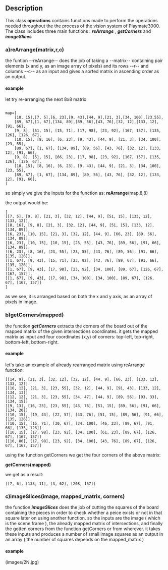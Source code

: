 ## Description
This class **operations** contains functions made to perform the operations needed throughout 
the the process of the vision system of Playmate3000.
The class includes three main functions : ***reArrange*** , ***getCorners*** and ***imageSlices***

### a)reArrange(matrix,r,c)
the funtion --reArrange-- does the job of taking a --matrix-- containing pair elements (x and y, as an image array of pixels)
and its rows --r-- and columns --c-- as an input and gives a sorted matrix in ascending order as an output.

#### example
let try re-arranging the next 8x8 matrix
```

map=[
    [10, 15],[7, 5],[6, 23],[9, 43],[44, 9],[21, 3],[34, 100],[23,55],
    [89, 67],[1, 67],[134, 89],[89, 56],[43, 76],[32, 12],[133, 12],[91, 66],
    [9, 8], [51, 15], [15, 71], [17, 98], [23, 92], [167, 157], [135, 126], [126, 67],
    [10, 15], [8, 16], [6, 23], [9, 43], [44, 9], [21, 3], [34, 100], [23, 55],
    [89, 67], [1, 67], [134, 89], [89, 56], [43, 76], [32, 12], [133, 12], [91, 66],
    [9, 8], [51, 15], [66, 23], [17, 98], [23, 92], [167, 157], [135, 126], [126, 67],
    [10, 15], [8, 16], [6, 23], [9, 43], [44, 9], [21, 3], [34, 100], [23, 55],
    [89, 67], [1, 67], [134, 89], [89, 56], [43, 76], [32, 12], [133, 12], [91, 66],
]
```

so simply we give the inputs for the function as: **reArrange**(map,8,8)

the output would be:
```
[
[[7, 5], [9, 8], [21, 3], [32, 12], [44, 9], [51, 15], [133, 12], [133, 12]],
[[8, 16], [9, 8], [21, 3], [32, 12], [44, 9], [51, 15], [133, 12], [134, 89]],
[[6, 23], [10, 15], [21, 3], [32, 12], [44, 9], [66, 23], [89, 56], [134, 89]],
[[6, 23], [10, 15], [10, 15], [23, 55], [43, 76], [89, 56], [91, 66], [134, 89]],
[[6, 23], [8, 16], [23, 55], [23, 55], [43, 76], [89, 56], [91, 66], [135, 126]],
[[1, 67], [9, 43], [15, 71], [23, 92], [43, 76], [89, 67], [91, 66], [135, 126]], 
[[1, 67], [9, 43], [17, 98], [23, 92], [34, 100], [89, 67], [126, 67], [167, 157]],
[[1, 67], [9, 43], [17, 98], [34, 100], [34, 100], [89, 67], [126, 67], [167, 157]]
]
```


as we see, it is arranged based on both the x and y axis, as an array of pixels in image.



### b)getCorners(mapped)
the function ***getCorners*** extracts the corners of the board out of the mapped matrix of the given intersections coordinates.
it gets the mapped matrix as input and four coordinates (x,y) of corners: top-left, top-right, bottom-left, bottom-right.

#### example

let's take an example of already rearranged matrix using reArrange function: 
```
[[14, 9], [21, 3], [32, 12], [32, 12], [44, 9], [66, 23], [133, 12], [133, 12]]
[[10, 12], [21, 3], [23, 55], [32, 12], [44, 9], [91, 43], [133, 12], [134, 13]]
[[12, 12], [21, 3], [23, 55], [34, 47], [44, 9], [89, 56], [93, 33], [134, 15]]
[[9, 13], [16, 23], [23, 55], [43, 76], [51, 15], [89, 56], [91, 66], [134, 20]]
[[10, 15], [19, 43], [22, 57], [43, 76], [51, 15], [89, 56], [91, 66], [135, 126]]
[[10, 15], [15, 71], [30, 67], [34, 100], [46, 23], [89, 67], [91, 66], [135, 126]]
[[10, 15], [17, 98], [23, 92], [34, 100], [61, 23], [89, 67], [126, 67], [167, 157]]
[[10, 80], [17, 98], [23, 92], [34, 100], [43, 76], [89, 67], [126, 67], [167, 157]]
```

using the function getCorners we get the four corners of the above matrix:

**getCorners(mapped)**

we get as a result:
```
[[7, 6], [133, 11], [3, 62], [208, 157]]
```

### c)imageSlices(image, mapped_matrix, corners)

the function ***imageSlices*** does the job of cutting the squares of the board containing the pieces in order to check 
whether a peice exists or not in that square later on using another function. 
so the inputs are the image ( which is the scene frame ), the already mapped matrix of intersections, and finally the gotten corners from the function getCorners or from wherever.
it takes these inputs and produces a number of small image squares as an output in an array ( the number of squares depends on the mapped_matrix ) 

#### example

(images/2N.jpg)




